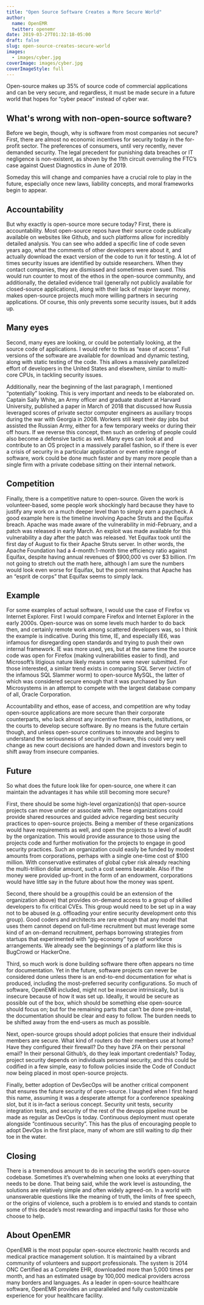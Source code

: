 ```yaml
---
title: "Open Source Software Creates a More Secure World"
author:
  name: OpenEMR
  twitter: openemr
date: 2019-03-27T01:32:18-05:00
draft: false
slug: open-source-creates-secure-world
images:
  - images/cyber.jpg
coverImage: images/cyber.jpg
coverImageStyle: full
---
```

Open-source makes up 35% of source code of commercial applications and can be very secure, and regardless, it must be made secure in a future world that hopes for “cyber peace” instead of cyber war.
<!--more-->

## What's wrong with non-open-source software?
Before we begin, though, why is software from most companies not secure? First, there are almost no economic incentives for security today in the for-profit sector. The preferences of consumers, until very recently, never demanded security. The legal precedent for punishing data breaches or IT negligence is non-existent, as shown by the 11th circuit overruling the FTC’s case against Quest Diagnostics in June of 2019.

Someday this will change and companies have a crucial role to play in the future, especially once new laws, liability concepts, and moral frameworks begin to appear. 

## Accountability
But why exactly is open-source more secure today? First, there is accountability. Most open-source repos have their source code publically available on websites like Github, and such platforms allow for incredibly detailed analysis. You can see who added a specific line of code seven years ago, what the comments of other developers were about it, and actually download the exact version of the code to run it for testing. A lot of times security issues are identified by outside researchers. When they contact companies, they are dismissed and sometimes even sued. This would run counter to most of the ethos in the open-source community, and additionally, the detailed evidence trail (generally not publicly available for closed-source applications), along with their lack of major lawyer money, makes open-source projects much more willing partners in securing applications. Of course, this only prevents some security issues, but it adds up.

## Many eyes
Second, many eyes are looking, or could be potentially looking, at the source code of applications. I would refer to this as “ease of access”. Full versions of the software are available for download and dynamic testing, along with static testing of the code. This allows a massively parallelized effort of developers in the United States and elsewhere, similar to multi-core CPUs, in tackling security issues. 

Additionally, near the beginning of the last paragraph, I mentioned “potentially” looking. This is very important and needs to be elaborated on. Captain Sally White, an Army officer and graduate student at Harvard University, published a paper in March of 2018 that discussed how Russia leveraged scores of private sector computer engineers as auxiliary troops during the war with Georgia in 2008. Workers still kept their day jobs but assisted the Russian Army, either for a few temporary weeks or during their off hours. If we reverse this concept, then such an ordering of people could also become a defensive tactic as well. Many eyes can look at and contribute to an OS project in a massively parallel fashion, so if there is ever a crisis of security in a particular application or even entire range of software, work could be done much faster and by many more people than a single firm with a private codebase sitting on their internal network. 

## Competition
Finally, there is a competitive nature to open-source. Given the work is volunteer-based, some people work shockingly hard because they have to justify any work on a much deeper level than to simply earn a paycheck. A good example here is the timeline involving Apache Struts and the Equifax breach. Apache was made aware of the vulnerability in mid-February, and a patch was released in early March. An exploit was made available for this vulnerability a day after the patch was released. Yet Equifax took until the first day of August to fix their Apache Struts server. In other words, the Apache Foundation had a 4-month:1-month time efficiency ratio against Equifax, despite having annual revenues of $900,000 vs over $3 billion. I’m not going to stretch out the math here, although I am sure the numbers would look even worse for Equifax, but the point remains that Apache has an “esprit de corps” that Equifax seems to simply lack. 

## Example
For some examples of actual software, I would use the case of Firefox vs Internet Explorer. First I would compare Firefox and Internet Explorer in the early 2000s. Open-source was on some levels much harder to do back then, and certainly remote work among scattered developers was, so I think the example is indicative. During this time, IE, and especially IE6, was infamous for disregarding open standards and trying to push their own internal framework. IE was more used, yes, but at the same time the source code was open for Firefox (making vulnerabilities easier to find), and Microsoft’s litigious nature likely means some were never submitted. For those interested, a similar trend exists in comparing SQL Server (victim of the infamous SQL Slammer worm) to open-source MySQL, the latter of which was considered secure enough that it was purchased by Sun Microsystems in an attempt to compete with the largest database company of all, Oracle Corporation.

Accountability and ethos, ease of access, and competition are why today open-source applications are more secure than their corporate counterparts, who lack almost any incentive from markets, institutions, or the courts to develop secure software. By no means is the future certain though, and unless open-source continues to innovate and begins to understand the seriousness of security in software, this could very well change as new court decisions are handed down and investors begin to shift away from insecure companies.

## Future
So what does the future look like for open-source, one where it can maintain the advantages it has while still becoming more secure?

First, there should be some high-level organization(s) that open-source projects can move under or associate with. These organizations could provide shared resources and guided advice regarding best security practices to open-source projects. Being a member of these organizations would have requirements as well, and open the projects to a level of audit by the organization. This would provide assurance to those using the projects code and further motivation for the projects to engage in good security practices. Such an organization could easily be funded by modest amounts from corporations, perhaps with a single one-time cost of $100 million. With conservative estimates of global cyber risk already reaching the multi-trillion dollar amount, such a cost seems bearable. Also if the money were provided up-front in the form of an endowment, corporations would have little say in the future about how the money was spent.

Second, there should be a group(this could be an extension of the organization above) that provides on-demand access to a group of skilled developers to fix critical CVEs. This group would need to be set up in a way not to be abused (e.g. offloading your entire security development onto this group). Good coders and architects are rare enough that any model that uses them cannot depend on full-time recruitment but must leverage some kind of an on-demand recruitment, perhaps borrowing strategies from startups that experimented with “gig-economy” type of workforce arrangements. We already see the beginnings of a platform like this is BugCrowd or HackerOne.

Third, so much work is done building software there often appears no time for documentation. Yet in the future, software projects can never be considered done unless there is an end-to-end documentation for what is produced, including the most-preferred security configurations. So much of software, OpenEMR included, might not be insecure intrinsically, but is insecure because of how it was set up. Ideally, it would be secure as possible out of the box, which should be something else open-source should focus on; but for the remaining parts that can’t be done pre-install, the documentation should be clear and easy to follow. The burden needs to be shifted away from the end-users as much as possible. 

Next, open-source groups should adopt policies that ensure their individual members are secure. What kind of routers do their members use at home? Have they configured their firewall? Do they have 2FA on their personal email? In their personal Github’s, do they leak important credentials? Today, project security depends on individuals personal security, and this could be codified in a few simple, easy to follow policies inside the Code of Conduct now being placed in most open-source projects.

Finally, better adoption of DevSecOps will be another critical component that ensures the future security of open-source. I laughed when I first heard this name, assuming it was a desperate attempt for a conference speaking slot, but it is in-fact a serious concept. Security unit tests, security integration tests, and security of the rest of the devops pipeline must be made as regular as DevOps is today. Continuous deployment must operate alongside “continuous security”. This has the plus of encouraging people to adopt DevOps in the first place, many of whom are still waiting to dip their toe in the water.

## Closing
There is a tremendous amount to do in securing the world’s open-source codebase. Sometimes it’s overwhelming when one looks at everything that needs to be done. That being said, while the work level is astounding, the solutions are relatively simple and often widely agreed-on. In a world with unanswerable questions like the meaning of truth, the limits of free speech, or the origins of violence, such a problem is to envied and stands to contain some of this decade’s most rewarding and impactful tasks for those who choose to help.

## About OpenEMR
OpenEMR is the most popular open-source electronic health records and medical practice management solution. It is maintained by a vibrant community of volunteers and support professionals. The system is 2014 ONC Certified as a Complete EHR, downloaded more than 5,000 times per month, and has an estimated usage by 100,000 medical providers across many borders and languages. As a leader in open-source healthcare software, OpenEMR provides an unparalleled and fully customizable experience for your healthcare facility.
